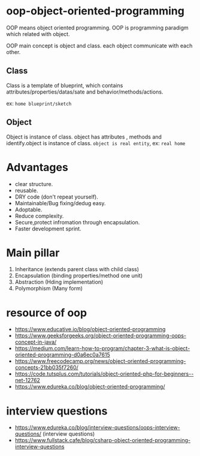 # oop-object-oriented-programming
OOP means object oriented programming. OOP is programming paradigm which related with object.

OOP main concept is object and class. each object communicate with each other.

## Class

Class is a template of blueprint, which contains attributes/properties/datas/sate and behavior/methods/actions.

ex: `home blueprint/sketch`

## Object

Object is instance of class. object has attributes , methods and identify.object is instance of class.
`object is real entity`, ex: `real home`

# Advantages

* clear structure.
* reusable.
* DRY code (don't repeat yourself).
* Maintainable/Bug fixing/dedug easy.
* Adoptable.
* Reduce complexity.
* Secure,protect infromation through encapsulation.
* Faster development sprint.

# Main pillar
 1. Inheritance (extends parent class with child class)
 2. Encapsulation (binding properties/method one unit)
 3. Abstraction (Hding implementation)
 4. Polymorphism (Many form)

 # resource of oop

 * https://www.educative.io/blog/object-oriented-programming
 * https://www.geeksforgeeks.org/object-oriented-programming-oops-concept-in-java/
 * https://medium.com/learn-how-to-program/chapter-3-what-is-object-oriented-programming-d0a6ec0a7615
 * https://www.freecodecamp.org/news/object-oriented-programming-concepts-21bb035f7260/
 * https://code.tutsplus.com/tutorials/object-oriented-php-for-beginners--net-12762
 * https://www.edureka.co/blog/object-oriented-programming/

 # interview questions

 * https://www.edureka.co/blog/interview-questions/oops-interview-questions/ (interview questions)
 * https://www.fullstack.cafe/blog/csharp-object-oriented-programming-interview-questions
